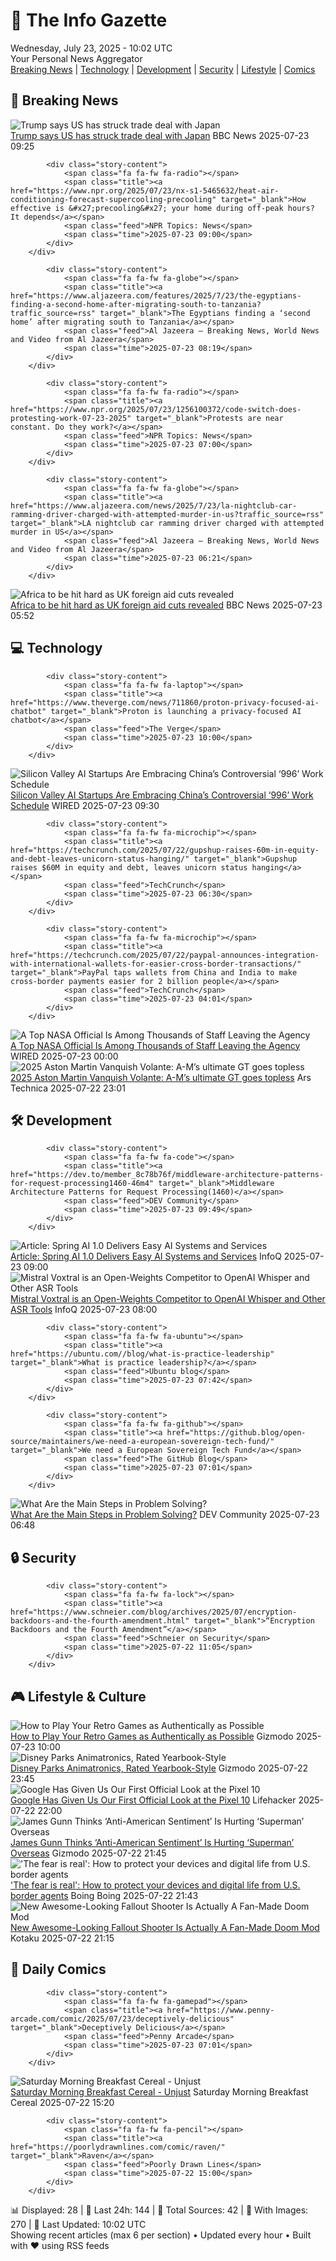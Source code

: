 <!-- Processing 54 RSS feeds at 2025-07-23 10:01:38 UTC -->
<!-- Processing: Saturday Morning Breakfast Cereal -->
<!-- Processing: Penny Arcade -->
<!-- Processing: Poorly Drawn Lines -->
<!-- Processing: Garfield -->
<!-- Processing: Cyanide & Happiness -->
<!-- Processing: Girl Genius -->
<!-- Processing: Dinosaur Comics -->
<!-- Processing: CNN Breaking News -->
<!-- Processing: BBC World News -->
<!-- Processing: BBC Breaking News -->
<!-- Processing: CBC News -->
<!-- Error processing https://rss.cbc.ca/lineup/topstories.xml: The read operation timed out -->
<!-- Processing: Reuters World News -->
<!-- Processing: NBC News Breaking -->
<!-- Processing: Guardian World News -->
<!-- Processing: TechCrunch -->
<!-- Processing: The Verge -->
<!-- Processing: Ars Technica -->
<!-- Processing: O'Reilly Radar -->
<!-- Processing: WIRED -->
<!-- Processing: Slashdot -->
<!-- Processing: Hacker News -->
<!-- Processing: Dev.to -->
<!-- Processing: StackOverflow Blog -->
<!-- Processing: Phoronix Linux News -->
<!-- Processing: It's FOSS -->
<!-- Error processing https://itsfoss.com/rss/: The read operation timed out -->
<!-- Processing: OMG! Ubuntu -->
<!-- Processing: DistroWatch -->
<!-- Processing: Linux.com -->
<!-- Processing: Red Hat Blog -->
<!-- Processing: Ubuntu Blog -->
<!-- Processing: GitLab Blog -->
<!-- Processing: InfoQ -->
<!-- Processing: DZone -->
<!-- Processing: Martin Fowler -->
<!-- Processing: Coding Horror -->
<!-- Processing: Lifehacker -->
<!-- Processing: Gizmodo -->
<!-- Processing: Boing Boing -->
<!-- Processing: Krebs on Security -->
<!-- Generated 7 new posts out of 39 feeds processed -->
<div class="newspaper-header">
    <h1 class="newspaper-title">📰 The Info Gazette</h1>
    <div class="newspaper-date">Wednesday, July 23, 2025 - 10:02 UTC</div>
    <div class="newspaper-subtitle">Your Personal News Aggregator</div>
</div>

<div class="newspaper-nav">
    <a href="#breaking">Breaking News</a> |
    <a href="#tech">Technology</a> |
    <a href="#dev">Development</a> |
    <a href="#security">Security</a> |
    <a href="#lifestyle">Lifestyle</a> |
    <a href="#webcomics">Comics</a>
</div>

<div class="news-section breaking-news" id="breaking">
<h2 class="section-header">🚨 Breaking News</h2>
<div class="stories-container">
<div class="story">
            <img src="https://ichef.bbci.co.uk/ace/standard/240/cpsprodpb/a78f/live/031a9070-67a6-11f0-8979-21e9e3d3b0da.png" alt="Trump says US has struck trade deal with Japan" class="story-image" loading="lazy" onerror="this.style.display='none'">
            <div class="story-content">
                <span class="fa fa-fw fa-earth-americas"></span>
                <span class="title"><a href="https://www.bbc.com/news/articles/cpwq4dljjdko" target="_blank">Trump says US has struck trade deal with Japan</a></span>
                <span class="feed">BBC News</span>
                <span class="time">2025-07-23 09:25</span>
            </div>
        </div>
<div class="story">
            
            <div class="story-content">
                <span class="fa fa-fw fa-radio"></span>
                <span class="title"><a href="https://www.npr.org/2025/07/23/nx-s1-5465632/heat-air-conditioning-forecast-supercooling-precooling" target="_blank">How effective is &#x27;precooling&#x27; your home during off-peak hours? It depends</a></span>
                <span class="feed">NPR Topics: News</span>
                <span class="time">2025-07-23 09:00</span>
            </div>
        </div>
<div class="story">
            
            <div class="story-content">
                <span class="fa fa-fw fa-globe"></span>
                <span class="title"><a href="https://www.aljazeera.com/features/2025/7/23/the-egyptians-finding-a-second-home-after-migrating-south-to-tanzania?traffic_source=rss" target="_blank">The Egyptians finding a ‘second home’ after migrating south to Tanzania</a></span>
                <span class="feed">Al Jazeera – Breaking News, World News and Video from Al Jazeera</span>
                <span class="time">2025-07-23 08:19</span>
            </div>
        </div>
<div class="story">
            
            <div class="story-content">
                <span class="fa fa-fw fa-radio"></span>
                <span class="title"><a href="https://www.npr.org/2025/07/23/1256100372/code-switch-does-protesting-work-07-23-2025" target="_blank">Protests are near constant. Do they work?</a></span>
                <span class="feed">NPR Topics: News</span>
                <span class="time">2025-07-23 07:00</span>
            </div>
        </div>
<div class="story">
            
            <div class="story-content">
                <span class="fa fa-fw fa-globe"></span>
                <span class="title"><a href="https://www.aljazeera.com/news/2025/7/23/la-nightclub-car-ramming-driver-charged-with-attempted-murder-in-us?traffic_source=rss" target="_blank">LA nightclub car ramming driver charged with attempted murder in US</a></span>
                <span class="feed">Al Jazeera – Breaking News, World News and Video from Al Jazeera</span>
                <span class="time">2025-07-23 06:21</span>
            </div>
        </div>
<div class="story">
            <img src="https://ichef.bbci.co.uk/ace/standard/240/cpsprodpb/a783/live/97ed9ea0-678c-11f0-94b8-27d2d011118c.jpg" alt="Africa to be hit hard as UK foreign aid cuts revealed" class="story-image" loading="lazy" onerror="this.style.display='none'">
            <div class="story-content">
                <span class="fa fa-fw fa-flag"></span>
                <span class="title"><a href="https://www.bbc.com/news/articles/c1wpr39zg5xo" target="_blank">Africa to be hit hard as UK foreign aid cuts revealed</a></span>
                <span class="feed">BBC News</span>
                <span class="time">2025-07-23 05:52</span>
            </div>
        </div>
</div>
</div>
<div class="news-section tech-news" id="tech">
<h2 class="section-header">💻 Technology</h2>
<div class="stories-container">
<div class="story">
            
            <div class="story-content">
                <span class="fa fa-fw fa-laptop"></span>
                <span class="title"><a href="https://www.theverge.com/news/711860/proton-privacy-focused-ai-chatbot" target="_blank">Proton is launching a privacy-focused AI chatbot</a></span>
                <span class="feed">The Verge</span>
                <span class="time">2025-07-23 10:00</span>
            </div>
        </div>
<div class="story">
            <img src="https://media.wired.com/photos/687fb323433d07767855fc82/master/pass/Silicon-Valley-Embracing-Chinese-996-Schedule-Business-157318010.jpg" alt="Silicon Valley AI Startups Are Embracing China’s Controversial ‘996’ Work Schedule" class="story-image" loading="lazy" onerror="this.style.display='none'">
            <div class="story-content">
                <span class="fa fa-fw fa-bolt"></span>
                <span class="title"><a href="https://www.wired.com/story/silicon-valley-china-996-work-schedule/" target="_blank">Silicon Valley AI Startups Are Embracing China’s Controversial ‘996’ Work Schedule</a></span>
                <span class="feed">WIRED</span>
                <span class="time">2025-07-23 09:30</span>
            </div>
        </div>
<div class="story">
            
            <div class="story-content">
                <span class="fa fa-fw fa-microchip"></span>
                <span class="title"><a href="https://techcrunch.com/2025/07/22/gupshup-raises-60m-in-equity-and-debt-leaves-unicorn-status-hanging/" target="_blank">Gupshup raises $60M in equity and debt, leaves unicorn status hanging</a></span>
                <span class="feed">TechCrunch</span>
                <span class="time">2025-07-23 06:30</span>
            </div>
        </div>
<div class="story">
            
            <div class="story-content">
                <span class="fa fa-fw fa-microchip"></span>
                <span class="title"><a href="https://techcrunch.com/2025/07/22/paypal-announces-integration-with-international-wallets-for-easier-cross-border-transactions/" target="_blank">PayPal taps wallets from China and India to make cross-border payments easier for 2 billion people</a></span>
                <span class="feed">TechCrunch</span>
                <span class="time">2025-07-23 04:01</span>
            </div>
        </div>
<div class="story">
            <img src="https://media.wired.com/photos/687fd4bb02d947fe8f99b59e/master/pass/goddard-nasa-sciGSFC_20171208_Archive_e000542large-1536x1022.jpg" alt="A Top NASA Official Is Among Thousands of Staff Leaving the Agency" class="story-image" loading="lazy" onerror="this.style.display='none'">
            <div class="story-content">
                <span class="fa fa-fw fa-bolt"></span>
                <span class="title"><a href="https://www.wired.com/story/a-top-nasa-official-is-among-thousands-of-staff-leaving-the-agency/" target="_blank">A Top NASA Official Is Among Thousands of Staff Leaving the Agency</a></span>
                <span class="feed">WIRED</span>
                <span class="time">2025-07-23 00:00</span>
            </div>
        </div>
<div class="story">
            <img src="https://cdn.arstechnica.net/wp-content/uploads/2025/07/IMG_7213-500x500.jpg" alt="2025 Aston Martin Vanquish Volante: A-M’s ultimate GT goes topless" class="story-image" loading="lazy" onerror="this.style.display='none'">
            <div class="story-content">
                <span class="fa fa-fw fa-cog"></span>
                <span class="title"><a href="https://arstechnica.com/cars/2025/07/2025-aston-martin-vanquish-volante-a-ms-ultimate-gt-goes-topless/" target="_blank">2025 Aston Martin Vanquish Volante: A-M’s ultimate GT goes topless</a></span>
                <span class="feed">Ars Technica</span>
                <span class="time">2025-07-22 23:01</span>
            </div>
        </div>
</div>
</div>
<div class="news-section dev-news" id="dev">
<h2 class="section-header">🛠️ Development</h2>
<div class="stories-container">
<div class="story">
            
            <div class="story-content">
                <span class="fa fa-fw fa-code"></span>
                <span class="title"><a href="https://dev.to/member_8c78b76f/middleware-architecture-patterns-for-request-processing1460-46m4" target="_blank">Middleware Architecture Patterns for Request Processing(1460)</a></span>
                <span class="feed">DEV Community</span>
                <span class="time">2025-07-23 09:49</span>
            </div>
        </div>
<div class="story">
            <img src="https://res.infoq.com/articles/spring-ai-1-0/en/headerimage/spring-ai-1-0-header-1753091174091.jpg" alt="Article: Spring AI 1.0 Delivers Easy AI Systems and Services" class="story-image" loading="lazy" onerror="this.style.display='none'">
            <div class="story-content">
                <span class="fa fa-fw fa-info-circle"></span>
                <span class="title"><a href="https://www.infoq.com/articles/spring-ai-1-0/?utm_campaign=infoq_content&utm_source=infoq&utm_medium=feed&utm_term=global" target="_blank">Article: Spring AI 1.0 Delivers Easy AI Systems and Services</a></span>
                <span class="feed">InfoQ</span>
                <span class="time">2025-07-23 09:00</span>
            </div>
        </div>
<div class="story">
            <img src="https://res.infoq.com/news/2025/07/mistral-voxtral-audio-speech-llm/en/headerimage/mistral-voxtral-1753253734546.jpeg" alt="Mistral Voxtral is an Open-Weights Competitor to OpenAI Whisper and Other ASR Tools" class="story-image" loading="lazy" onerror="this.style.display='none'">
            <div class="story-content">
                <span class="fa fa-fw fa-info-circle"></span>
                <span class="title"><a href="https://www.infoq.com/news/2025/07/mistral-voxtral-audio-speech-llm/?utm_campaign=infoq_content&utm_source=infoq&utm_medium=feed&utm_term=global" target="_blank">Mistral Voxtral is an Open-Weights Competitor to OpenAI Whisper and Other ASR Tools</a></span>
                <span class="feed">InfoQ</span>
                <span class="time">2025-07-23 08:00</span>
            </div>
        </div>
<div class="story">
            
            <div class="story-content">
                <span class="fa fa-fw fa-ubuntu"></span>
                <span class="title"><a href="https://ubuntu.com//blog/what-is-practice-leadership" target="_blank">What is practice leadership?</a></span>
                <span class="feed">Ubuntu blog</span>
                <span class="time">2025-07-23 07:42</span>
            </div>
        </div>
<div class="story">
            
            <div class="story-content">
                <span class="fa fa-fw fa-github"></span>
                <span class="title"><a href="https://github.blog/open-source/maintainers/we-need-a-european-sovereign-tech-fund/" target="_blank">We need a European Sovereign Tech Fund</a></span>
                <span class="feed">The GitHub Blog</span>
                <span class="time">2025-07-23 07:01</span>
            </div>
        </div>
<div class="story">
            <img src="https://media2.dev.to/dynamic/image/width=800%2Cheight=%2Cfit=scale-down%2Cgravity=auto%2Cformat=auto/https%3A%2F%2Fdev-to-uploads.s3.amazonaws.com%2Fuploads%2Farticles%2Fdpl18rl24jr9u324a0yk.jpg" alt="What Are the Main Steps in Problem Solving?" class="story-image" loading="lazy" onerror="this.style.display='none'">
            <div class="story-content">
                <span class="fa fa-fw fa-code"></span>
                <span class="title"><a href="https://dev.to/writegenic/what-are-the-main-steps-in-problem-solving-1367" target="_blank">What Are the Main Steps in Problem Solving?</a></span>
                <span class="feed">DEV Community</span>
                <span class="time">2025-07-23 06:48</span>
            </div>
        </div>
</div>
</div>
<div class="news-section security-news" id="security">
<h2 class="section-header">🔒 Security</h2>
<div class="stories-container">
<div class="story">
            
            <div class="story-content">
                <span class="fa fa-fw fa-lock"></span>
                <span class="title"><a href="https://www.schneier.com/blog/archives/2025/07/encryption-backdoors-and-the-fourth-amendment.html" target="_blank">“Encryption Backdoors and the Fourth Amendment”</a></span>
                <span class="feed">Schneier on Security</span>
                <span class="time">2025-07-22 11:05</span>
            </div>
        </div>
</div>
</div>
<div class="news-section lifestyle-news" id="lifestyle">
<h2 class="section-header">🎮 Lifestyle & Culture</h2>
<div class="stories-container">
<div class="story">
            <img src="https://gizmodo.com/app/uploads/2025/07/retro-emulation-03.jpg" alt="How to Play Your Retro Games as Authentically as Possible" class="story-image" loading="lazy" onerror="this.style.display='none'">
            <div class="story-content">
                <span class="fa fa-fw fa-computer"></span>
                <span class="title"><a href="https://gizmodo.com/how-to-play-your-retro-games-as-authentically-as-possible-2000629770" target="_blank">How to Play Your Retro Games as Authentically as Possible</a></span>
                <span class="feed">Gizmodo</span>
                <span class="time">2025-07-23 10:00</span>
            </div>
        </div>
<div class="story">
            <img src="https://gizmodo.com/app/uploads/2025/07/spiderman-animatronics.jpg" alt="Disney Parks Animatronics, Rated Yearbook-Style" class="story-image" loading="lazy" onerror="this.style.display='none'">
            <div class="story-content">
                <span class="fa fa-fw fa-computer"></span>
                <span class="title"><a href="https://gizmodo.com/disney-parks-animatronics-rated-yearbook-style-2000630458" target="_blank">Disney Parks Animatronics, Rated Yearbook-Style</a></span>
                <span class="feed">Gizmodo</span>
                <span class="time">2025-07-22 23:45</span>
            </div>
        </div>
<div class="story">
            <img src="https://lifehacker.com/imagery/articles/01K0SZK4RE1QW99C307F0SNRYG/hero-image.png" alt="Google Has Given Us Our First Official Look at the Pixel 10" class="story-image" loading="lazy" onerror="this.style.display='none'">
            <div class="story-content">
                <span class="fa fa-fw fa-life-ring"></span>
                <span class="title"><a href="https://lifehacker.com/tech/google-has-given-us-our-first-official-peek-at-the-pixel-10?utm_medium=RSS" target="_blank">Google Has Given Us Our First Official Look at the Pixel 10</a></span>
                <span class="feed">Lifehacker</span>
                <span class="time">2025-07-22 22:00</span>
            </div>
        </div>
<div class="story">
            <img src="https://gizmodo.com/app/uploads/2025/07/Superman-Fortress.jpg" alt="James Gunn Thinks ‘Anti-American Sentiment’ Is Hurting ‘Superman’ Overseas" class="story-image" loading="lazy" onerror="this.style.display='none'">
            <div class="story-content">
                <span class="fa fa-fw fa-computer"></span>
                <span class="title"><a href="https://gizmodo.com/james-gunn-thinks-anti-american-sentiment-is-hurting-superman-overseas-2000632655" target="_blank">James Gunn Thinks ‘Anti-American Sentiment’ Is Hurting ‘Superman’ Overseas</a></span>
                <span class="feed">Gizmodo</span>
                <span class="time">2025-07-22 21:45</span>
            </div>
        </div>
<div class="story">
            <img src="https://i0.wp.com/boingboing.net/wp-content/uploads/2025/07/cbp-1.jpg?fit=1080%2C720&amp;quality=60&amp;ssl=1" alt="&#x27;The fear is real&#x27;: How to protect your devices and digital life from U.S. border agents" class="story-image" loading="lazy" onerror="this.style.display='none'">
            <div class="story-content">
                <span class="fa fa-fw fa-arrow-right"></span>
                <span class="title"><a href="https://boingboing.net/2025/07/22/the-fear-is-real-how-to-protect-your-devices-and-digital-life-from-u-s-border-agents.html" target="_blank">&#x27;The fear is real&#x27;: How to protect your devices and digital life from U.S. border agents</a></span>
                <span class="feed">Boing Boing</span>
                <span class="time">2025-07-22 21:43</span>
            </div>
        </div>
<div class="story">
            <img src="https://i.kinja-img.com/image/upload/c_fit,q_80,w_636/53e09dd444f38f1fe7304aadf3566816.jpg" alt="New Awesome-Looking Fallout Shooter Is Actually A Fan-Made Doom Mod" class="story-image" loading="lazy" onerror="this.style.display='none'">
            <div class="story-content">
                <span class="fa fa-fw fa-gamepad"></span>
                <span class="title"><a href="https://kotaku.com/doom-mod-fallout-bakersfield-boomer-shooter-trailer-pc-1851786757" target="_blank">New Awesome-Looking Fallout Shooter Is Actually A Fan-Made Doom Mod</a></span>
                <span class="feed">Kotaku</span>
                <span class="time">2025-07-22 21:15</span>
            </div>
        </div>
</div>
</div>
<div class="news-section webcomics-section" id="webcomics">
<h2 class="section-header">🎨 Daily Comics</h2>
<div class="stories-container">
<div class="story">
            
            <div class="story-content">
                <span class="fa fa-fw fa-gamepad"></span>
                <span class="title"><a href="https://www.penny-arcade.com/comic/2025/07/23/deceptively-delicious" target="_blank">Deceptively Delicious</a></span>
                <span class="feed">Penny Arcade</span>
                <span class="time">2025-07-23 07:01</span>
            </div>
        </div>
<div class="story">
            <img src="https://www.smbc-comics.com/comics/1753143656-20250723.png" alt="Saturday Morning Breakfast Cereal - Unjust" class="story-image" loading="lazy" onerror="this.style.display='none'">
            <div class="story-content">
                <span class="fa fa-fw fa-smile"></span>
                <span class="title"><a href="https://www.smbc-comics.com/comic/unjust" target="_blank">Saturday Morning Breakfast Cereal - Unjust</a></span>
                <span class="feed">Saturday Morning Breakfast Cereal</span>
                <span class="time">2025-07-22 15:20</span>
            </div>
        </div>
<div class="story">
            
            <div class="story-content">
                <span class="fa fa-fw fa-pencil"></span>
                <span class="title"><a href="https://poorlydrawnlines.com/comic/raven/" target="_blank">Raven</a></span>
                <span class="feed">Poorly Drawn Lines</span>
                <span class="time">2025-07-22 15:00</span>
            </div>
        </div>
</div>
</div>

<div class="newspaper-footer">
    <div class="stats">
        📊 Displayed: 28 | 📅 Last 24h: 144 | 📡 Total Sources: 42 | 📸 With Images: 270 |
        🔄 Last Updated: 10:02 UTC
    </div>
    <div class="footer-note">
        Showing recent articles (max 6 per section) • Updated every hour • Built with ❤️ using RSS feeds
    </div>
</div>
